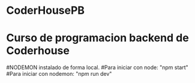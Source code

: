 # CoderHousePB
# Curso de programacion backend de Coderhouse

#NODEMON instalado de forma local.
#Para iniciar con node: "npm start"
#Para iniciar con nodemon: "npm run dev"
